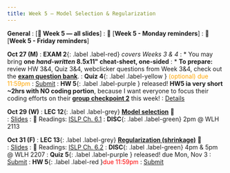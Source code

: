 ```yaml
---
title: Week 5 — Model Selection & Regularization
---
```

**General**
: [**🛝 Week 5 — all slides**]
: 🚨 [**Week 5 - Monday reminders**]
: 🚨 [**Week 5 - Friday reminders**]

**Oct 27 (M)**
: **EXAM 2**{: .label .label-red} *covers Weeks 3 & 4*
: * You may bring **one _hand-written_ 8.5x11" cheat-sheet, one-sided**
: * **To prepare:** review HW 3&4, Quiz 3&4, webclicker questions from Week 3&4, check out the [**exam question bank**](https://docs.google.com/document/d/1_qDCsYOPsfxllOc6KUFbGIa8eB102DDI4iY1hnWydYE/edit?usp=sharing).
: **Quiz 4**{: .label .label-yellow } <font color="orange">(optional) due 11:59pm</font>
    : [Submit](https://canvas.ucsd.edu/courses/68350/quizzes/230242)
: **HW 5**{: .label .label-purple } released! **HW5 ia very short ~2hrs with NO coding portion**, because I want everyone to focus their coding efforts on their **[group checkpoint 2](https://docs.google.com/document/d/1_XTt63Naja7KX1PgO1hTmec33bWs_3SHLDK0Y0sz3ps/edit?tab=t.0#heading=h.nja6icauu0pi)** this week!
    : [Details](https://canvas.ucsd.edu/courses/68350/assignments/1040233)

**Oct 29 (W)**
: **LEC 12**{: .label .label-grey} [**Model selection**](https://podcast.ucsd.edu/watch/fa25/cogs109_b00/15) 🎥  
    : [Slides](.)
: 📖 Readings: [ISLP Ch. 6.1](https://www.statlearning.com/)
: **DISC**{: .label .label-green} 2pm @ WLH 2113

**Oct 31 (F)**
: **LEC 13**{: .label .label-grey} [**Regularization (shrinkage)**](https://podcast.ucsd.edu/watch/fa25/cogs109_b00/16) 🎥  
    : [Slides](.)
: 📖 Readings: [ISLP Ch. 6.2](https://www.statlearning.com/)
: **DISC**{: .label .label-green} 4pm & 5pm @ WLH 2207
: **Quiz 5**{: .label .label-purple } released! due Mon, Nov 3
    : [Submit]()
: **HW 5**{: .label .label-red }<font color="red">due 11:59pm</font>
    : [Submit](.)
